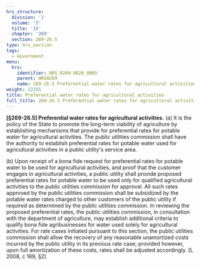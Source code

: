 ```yaml
---
hrs_structure:
  division: '1'
  volume: '5'
  title: '15'
  chapter: '269'
  section: 269-26.5
type: hrs_section
tags:
  - Government
menu:
  hrs:
    identifier: HRS_0269-0026_0005
    parent: HRS0269
    name: 269-26.5 Preferential water rates for agricultural activities
weight: 22255
title: Preferential water rates for agricultural activities
full_title: 269-26.5 Preferential water rates for agricultural activities
---
```

**[§269-26.5] Preferential water rates for agricultural activities.** (a) It is the policy of the State to promote the long-term viability of agriculture by establishing mechanisms that provide for preferential rates for potable water for agricultural activities. The public utilities commission shall have the authority to establish preferential rates for potable water used for agricultural activities in a public utility's service area.

(b) Upon receipt of a bona fide request for preferential rates for potable water to be used for agricultural activities, and proof that the customer engages in agricultural activities, a public utility shall provide proposed preferential rates for potable water to be used only for qualified agricultural activities to the public utilities commission for approval. All such rates approved by the public utilities commission shall be subsidized by the potable water rates charged to other customers of the public utility if required as determined by the public utilities commission. In reviewing the proposed preferential rates, the public utilities commission, in consultation with the department of agriculture, may establish additional criteria to qualify bona fide agribusinesses for water used solely for agricultural activities. For rate cases initiated pursuant to this section, the public utilities commission shall allow the recovery of any reasonable unamortized costs incurred by the public utility in its previous rate case; provided however, upon full amortization of these costs, rates shall be adjusted accordingly. [L 2008, c 169, §2]
